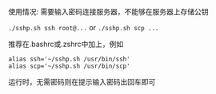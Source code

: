 使用情况: 需要输入密码连接服务器，不能够在服务器上存储公钥

`./sshp.sh ssh root@...` or `./sshp.sh scp ...`

推荐在.bashrc或.zshrc中加上，例如

```
alias ssh='~/sshp.sh /usr/bin/ssh'
alias scp='~/sshp.sh /usr/bin/scp'
```

运行时，无需密码则在提示输入密码出回车即可
